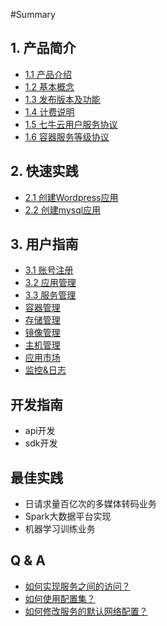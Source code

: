 #Summary

## 1. 产品简介

* [1.1 产品介绍](chan-pin-gai-shu.md)
* [1.2 基本概念](ji-ben-gai-nian.md)
* [1.3 发布版本及功能](fa-bu-ban-ben-ji-gong-neng.md)
* [1.4 计费说明](ji-fei-shuo-ming.md)
* [1.5 七牛云用户服务协议](rong-qi-fu-wu-shi-yong-xie-yi.md)
* [1.6 容器服务等级协议](rong-qi-fu-wu-deng-ji-xie-yi.md)

## 2. 快速实践

* [2.1 创建Wordpress应用](chuang-jian-yi-ge-wordpress-ying-yong.md)
* [2.2 创建mysql应用](chuang-jian-mysql-ying-yong.md)

## 3. 用户指南

* [3.1 账号注册](yong-hu-zhi-nan/ping-tai-zhang-hao.md)
* [3.2 应用管理](yong-hu-zhi-nan/ying-yong-guan-li.md)
* [3.3 服务管理](yong-hu-zhi-nan/fu-wu-guan-li.md)
* [容器管理](yong-hu-zhi-nan/rong-qi-guan-li.md)
* [存储管理](yong-hu-zhi-nan/cun-chu-guan-li.md)
* [镜像管理](yong-hu-zhi-nan/jing-xiang-guan-li.md)
* [主机管理](yong-hu-zhi-nan/zhu-ji-guan-li.md)
* [应用市场](yong-hu-zhi-nan/ying-yong-shi-chang.md)
* [监控&日志](yong-hu-zhi-nan/jian-63a726-ri-zhi.md)

## 开发指南

* api开发
* sdk开发



## 最佳实践

* 日请求量百亿次的多媒体转码业务
* Spark大数据平台实现
* 机器学习训练业务

## Q & A

* [如何实现服务之间的访问？](q-and-a/ru-he-shi-xian-fu-wu-zhi-jian-de-fang-wen-ff1f.md)
* [如何使用配置集？](q-and-a/ru-he-shi-xian-fu-wu-zhi-jian-de-fang-wen-ff1f/ru-he-shi-yong-pei-zhi-ji-ff1f.md)
* [如何修改服务的默认网络配置？](q-and-a/ru-he-xiu-gai-fu-wu-de-mo-ren-wang-luo-pei-zhi-ff1f.md)


